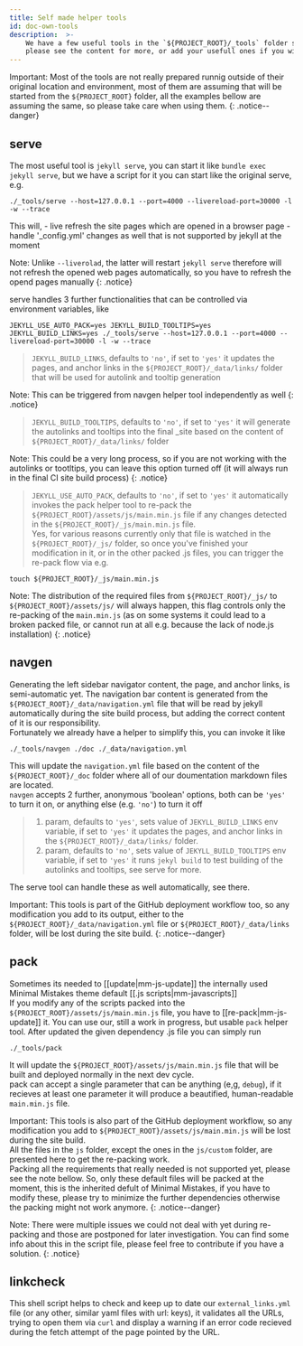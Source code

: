 ```yaml
---
title: Self made helper tools
id: doc-own-tools
description:  >-
    We have a few useful tools in the `${PROJECT_ROOT}/_tools` folder some of them will be mentioned here,
    please see the content for more, or add your usefull ones if you wish.
---
```


Important: Most of the tools are not really prepared runnig outside of their original location and environment, most of them are assuming that will be started from the `${PROJECT_ROOT}` folder, all the examples bellow are assuming the same, so please take care when using them.
{: .notice--danger}

## serve

The most useful tool is `jekyll serve`, you can start it like `bundle exec jekyll serve`, but we have a script for it you can start like the original serve, e.g.

```shell
./_tools/serve --host=127.0.0.1 --port=4000 --livereload-port=30000 -l -w --trace
```

This will,
    - live refresh the site pages which are opened in a browser page
    - handle '_config.yml' changes as well that is not supported by jekyll at the moment

Note: Unlike `--liverolad`, the latter will restart `jekyll serve` therefore will not refresh the opened web pages automatically, so you have to refresh the opend pages manually
{: .notice}

serve handles 3 further functionalities that can be controlled via environment variables, like

```shell
JEKYLL_USE_AUTO_PACK=yes JEKYLL_BUILD_TOOLTIPS=yes JEKYLL_BUILD_LINKS=yes ./_tools/serve --host=127.0.0.1 --port=4000 --livereload-port=30000 -l -w --trace
```

> `JEKYLL_BUILD_LINKS`, defaults to `'no'`, if set to `'yes'` it updates the pages, and anchor links in the `${PROJECT_ROOT}/_data/links/` folder that will be used for autolink and tooltip generation

Note: This can be triggered from navgen helper tool independently as well
{: .notice}

> `JEKYLL_BUILD_TOOLTIPS`, defaults to `'no'`, if set to `'yes'` it will generate the autolinks and tooltips into the final _site based on the content of `${PROJECT_ROOT}/_data/links/` folder

Note: This could be a very long process, so if you are not working with the autolinks or tootltips, you can leave this option turned off (it will always run in the final CI site build process)
{: .notice}

> `JEKYLL_USE_AUTO_PACK`, defaults to `'no'`, if set to `'yes'` it automatically invokes the pack helper tool to re-pack the `${PROJECT_ROOT}/assets/js/main.min.js` file if any changes detected in the `${PROJECT_ROOT}/_js/main.min.js` file. \
> Yes, for various reasons currently only that file is watched in the `${PROJECT_ROOT}/_js/` folder, so once you've finished your modification in it, or in the other packed .js files, you can trigger the re-pack flow via e.g.

```shell
touch ${PROJECT_ROOT}/_js/main.min.js
```

Note: The distribution of the required files from `${PROJECT_ROOT}/_js/` to `${PROJECT_ROOT}/assets/js/` will always happen, this flag controls only the re-packing of the `main.min.js` (as on some systems it could lead to a broken packed file, or cannot run at all e.g. because the lack of node.js installation)
{: .notice}

## navgen

Generating the left sidebar navigator content, the page, and anchor links, is semi-automatic yet. The navigation bar content is generated from the `${PROJECT_ROOT}/_data/navigation.yml` file that will be read by jekyll automatically during the site build process, but adding the correct content of it is our responsibility. \
Fortunately we already have a helper to simplify this, you can invoke it like

```shell
./_tools/navgen ./doc ./_data/navigation.yml
```

This will update the `navigation.yml` file based on the content of the `${PROJECT_ROOT}/_doc` folder where all of our doumentation markdown files are located. \
`navgen` accepts 2 further, anonymous 'boolean' options, both can be `'yes'` to turn it on, or anything else (e.g. `'no'`) to turn it off

> 1. param, defaults to `'yes'`, sets value of `JEKYLL_BUILD_LINKS` env variable, if set to `'yes'` it updates the pages, and anchor links in the `${PROJECT_ROOT}/_data/links/` folder.
> 2. param, defaults to `'no'`,  sets value of `JEKYLL_BUILD_TOOLTIPS` env variable, if set to `'yes'` it runs `jekyl build` to test building of the autolinks and tooltips, see serve for more.

The serve tool can handle these as well automatically, see there.

Important: This tools is part of the GitHub deployment workflow too, so any modification you add to its output, either to the `${PROJECT_ROOT}/_data/navigation.yml` file or `${PROJECT_ROOT}/_data/links` folder, will be lost during the site build.
{: .notice--danger}

## pack

Sometimes its needed to [[update|mm-js-update]] the internally used Minimal Mistakes theme default [[.js scripts|mm-javascripts]] \
If you modify any of the scripts packed into the `${PROJECT_ROOT}/assets/js/main.min.js` file, you have to [[re-pack|mm-js-update]] it.
You can use our, still a work in progress, but usable `pack` helper tool.
After updated the given dependency .js file you can simply run

```shell
./_tools/pack
```

It will update the `${PROJECT_ROOT}/assets/js/main.min.js` file that will be built and deployed normally in the next dev cycle. \
pack can accept a single parameter that can be anything (e,g, `debug`), if it recieves at least one parameter it will produce a beautified, human-readable `main.min.js` file.

Important: This tools is also part of the GitHub deployment workflow, so any modification you add to `${PROJECT_ROOT}/assets/js/main.min.js` will be lost during the site build. \
All the files in the `js` folder, except the ones in the `js/custom` folder, are presented here to get the re-packing work. \
Packing all the requirements that really needed is not supported yet, please see the note bellow.
So, only these default files will be packed at the moment, this is the inherited defult of Minimal Mistakes, if you have to modify these, please try to minimize the further dependencies otherwise the packing might not work anymore.
{: .notice--danger}

Note: There were multiple issues we could not deal with yet during re-packing and those are postponed for later investigation. You can find some info about this in the script file, please feel free to contribute if you have a solution.
{: .notice}

## linkcheck

This shell script helps to check and keep up to date our `external_links.yml` file (or any other, similar yaml files with url: keys), it validates all the URLs, trying to open them via `curl` and display a warning if an error code recieved during the fetch attempt of the page pointed by the URL.
